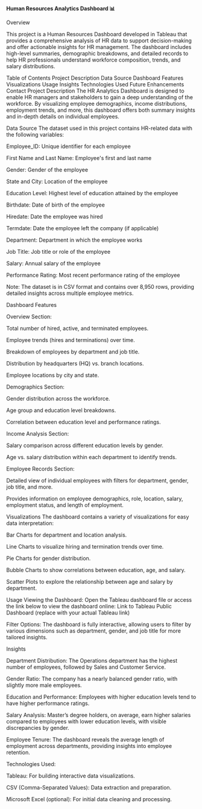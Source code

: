 __Human Resources Analytics Dashboard 📊__


Overview

This project is a Human Resources Dashboard developed in Tableau that provides a comprehensive analysis of HR data to support decision-making and offer actionable insights for HR management. The dashboard includes high-level summaries, demographic breakdowns, and detailed records to help HR professionals understand workforce composition, trends, and salary distributions.


Table of Contents
Project Description
Data Source
Dashboard Features
Visualizations
Usage
Insights
Technologies Used
Future Enhancements
Contact
Project Description
The HR Analytics Dashboard is designed to enable HR managers and stakeholders to gain a deep understanding of the workforce. By visualizing employee demographics, income distributions, employment trends, and more, this dashboard offers both summary insights and in-depth details on individual employees.


Data Source
The dataset used in this project contains HR-related data with the following variables:

Employee_ID: Unique identifier for each employee

First Name and Last Name: Employee's first and last name

Gender: Gender of the employee

State and City: Location of the employee

Education Level: Highest level of education attained by the employee

Birthdate: Date of birth of the employee

Hiredate: Date the employee was hired

Termdate: Date the employee left the company (if applicable)

Department: Department in which the employee works

Job Title: Job title or role of the employee

Salary: Annual salary of the employee

Performance Rating: Most recent performance rating of the employee

Note: The dataset is in CSV format and contains over 8,950 rows, providing detailed insights across multiple employee metrics.

Dashboard Features


Overview Section:

Total number of hired, active, and terminated employees.

Employee trends (hires and terminations) over time.

Breakdown of employees by department and job title.

Distribution by headquarters (HQ) vs. branch locations.

Employee locations by city and state.


Demographics Section:

Gender distribution across the workforce.

Age group and education level breakdowns.

Correlation between education level and performance ratings.


Income Analysis Section:

Salary comparison across different education levels by gender.

Age vs. salary distribution within each department to identify trends.


Employee Records Section:

Detailed view of individual employees with filters for department, gender, job title, and more.

Provides information on employee demographics, role, location, salary, employment status, and length of employment.



Visualizations
The dashboard contains a variety of visualizations for easy data interpretation:

Bar Charts for department and location analysis.

Line Charts to visualize hiring and termination trends over time.

Pie Charts for gender distribution.

Bubble Charts to show correlations between education, age, and salary.

Scatter Plots to explore the relationship between age and salary by department.


Usage
Viewing the Dashboard: Open the Tableau dashboard file or access the link below to view the dashboard online: Link to Tableau Public Dashboard (replace with your actual Tableau link)

Filter Options: The dashboard is fully interactive, allowing users to filter by various dimensions such as department, gender, and job title for more tailored insights.


Insights

Department Distribution: The Operations department has the highest number of employees, followed by Sales and Customer Service.

Gender Ratio: The company has a nearly balanced gender ratio, with slightly more male employees.

Education and Performance: Employees with higher education levels tend to have higher performance ratings.

Salary Analysis: Master’s degree holders, on average, earn higher salaries compared to employees with lower education levels, with visible discrepancies by gender.

Employee Tenure: The dashboard reveals the average length of employment across departments, providing insights into employee retention.


Technologies Used:

Tableau: For building interactive data visualizations.

CSV (Comma-Separated Values): Data extraction and preparation.

Microsoft Excel (optional): For initial data cleaning and processing.

